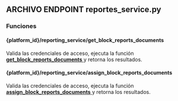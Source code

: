 ## ARCHIVO ENDPOINT reportes_service.py

### Funciones
#### {platform_id}/reporting_service/get_block_reports_documents

Valida las credenciales de acceso, ejecuta la función <a href="../../../../../desarrollo/api/funciones/reportes/#get_block_reports_documents"> 
    <strong>get_block_reports_documents</strong>
  </a> y retorna los resultados. 
#### {platform_id}/reporting_service/assign_block_reports_documents

Valida las credenciales de acceso, ejecuta la función <a href="../../../../../desarrollo/api/funciones/reportes/#assign_block_reports_documents"> 
    <strong>assign_block_reports_documents</strong>
  </a> y retorna los resultados. 